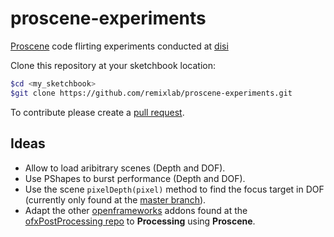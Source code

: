 proscene-experiments
====================

[Proscene](https://github.com/remixlab/proscene) code flirting experiments conducted at [disi](disi.unal.edu.co)

Clone this repository at your sketchbook location:

```sh
$cd <my_sketchbook>
$git clone https://github.com/remixlab/proscene-experiments.git
```

To contribute please create a [pull request](https://help.github.com/articles/creating-a-pull-request).

## Ideas

+ Allow to load aribitrary scenes (Depth and DOF).
+ Use PShapes to burst performance (Depth and DOF).
+ Use the scene `pixelDepth(pixel)` method to find the focus target in DOF (currently only found at the [master branch](https://github.com/remixlab/proscene/blob/master/src/remixlab/proscene/Scene.java)).
+ Adapt the other [openframeworks](http://www.openframeworks.cc/) addons found at the [ofxPostProcessing repo](https://github.com/neilmendoza/ofxPostProcessing)
to **Processing** using **Proscene**.
